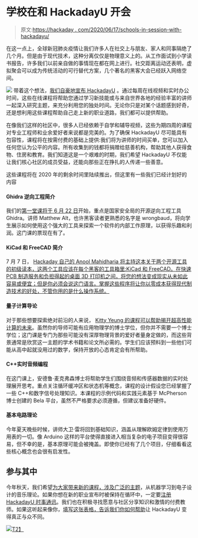 # 学校在和 HackadayU 开会

> 原文:[https://hackaday . com/2020/06/17/schools-in-session-with-hackadayu/](https://hackaday.com/2020/06/17/schools-in-session-with-hackadayu/)

在这一点上，全球新冠肺炎疫情让我们许多人在社交上与朋友、家人和同事隔绝了几个月。但是由于现代技术，这种分离仅仅是物理意义上的。从工作面试到小学读书报告，许多我们以前亲自做的事情现在都在网上进行。社交距离运动还表明，虚拟聚会可以成为传统活动的可行替代方案，几个著名的黑客大会已经跃入网络空间。

[![](../Images/0a932450b670a35498d129d83981071f.png)](https://hackaday.com/wp-content/uploads/2020/06/hackadayu_logo.png) 带着这个想法，[我们自豪地宣布 HackadayU](https://hackaday.io/u/) 。通过每周在线视频和实时办公时间，这些在线课程将帮助您通过学习新技能或与来自世界各地的经验丰富的讲师一起深入研究主题，来充分利用您的独处时间。无论你只是对某个话题感到好奇，还是想利用这些课程帮助自己走上新的职业道路，我们都可以提供帮助。

在像我们这样的社区中，很多人已经依赖于自学和辅导视频，这些为期四周的课程对专业工程师和业余爱好者来说都是完美的。为了确保 HackadayU 尽可能具有包容性，课程将在按需付费的基础上提供:我们将为讲师的时间买单，您可以加入任何您认为公平的内容。所有收集到的钱都将捐赠给慈善机构，帮助其他人获得食物、住房和教育。我们知道这是一个艰难的时期，我们希望 HackadayU 不仅能让我们核心社区的成员受益，还能向那些正在挣扎的人传递一些善意。

这些课程将在 2020 年的剩余时间里陆续推出，但这里有一些我们已经计划好的内容

#### Ghidra 逆向工程简介

我们的[第一堂课将于 6 月 22 日](https://www.eventbrite.com/e/hackaday-u-reverse-engineering-with-ghidra-tickets-109681391996)开始，重点是国家安全局的开源逆向工程工具 Ghidra。讲师 Matthew Alt，也许黑客读者更熟悉的名字是 wrongbaud，将向学生展示如何使用这个强大的工具来探索一个软件的内部工作原理，以获得乐趣和利润。这门课的票现在有了。

#### KiCad 和 FreeCAD 简介

7 月 7 日， [Hackaday 自己的 Anool Mahidharia 将主持这本关于两个开源工具的初级读本，这两个工具应该在每个黑客的工具箱里:KiCad 和 FreeCAD。在快速 PCB 制造服务和负担得起的桌面 3D 打印机之间，将您的想法变成现实从未如此容易或便宜；但是你必须会说这门语言。掌握这些程序将让你以零成本获得现代制造技术的好处，不管你用的是什么操作系统。](https://www.eventbrite.com/e/hackadayu-kicad-freecad-tickets-109682641734)

#### 量子计算导论

对于那些想要探索绝对前沿的人来说， [Kitty Yeung 的课程可以帮助揭开超高性能计算的未来](https://hackaday.io/project/168554-introduction-to-quantum-computing)。虽然你的导师可能有应用物理学的博士学位，但你并不需要一个博士学位；这门课是专门为那些可能没有深厚物理背景的爱好者量身定做的，而这些背景通常是欣赏这一主题的学术书籍和论文所必需的。学生们应该预料到一些他们可能从高中起就没用过的数学，保持开放的心态肯定会有所帮助。

#### C++实时音频编程

在这门课上，安德鲁·麦克弗森博士将帮助学生们围绕音频和传感器数据的实时处理展开思考。重点关注循环缓冲区和状态机等概念，课程的设计假设您已经掌握了一些 C++和数字信号处理知识。本课程的示例代码和实践元素基于 McPherson 博士创建的 Bela 平台，虽然不严格要求必须遵循，但建议准备好硬件。

#### 基本电路理论

今年夏天晚些时候，讲师大卫·雷将回到基础知识，涵盖从理解欧姆定律到使用万用表的一切。像 Arduino 这样的平台使得直接进入相当复杂的电子项目变得很容易，但不幸的是，基本原理可能会被掩盖。即使你已经有了几个项目，仔细看看这些核心概念也会很有启发性。

## 参与其中

今年秋天，我们希望[为大家带来新的课程，涉及广泛的主题](https://hackaday.io/list/171266-hackadayu)，从机器学习到电子设计的音乐理论。如果你想在新的职业宣布时被保持在循环中，一定要[注册 HackadayU 时事通讯](https://form.jotform.com/201526325793153)。我们也在积极寻找愿意与社区分享知识和激情的付费教师。如果这听起来像你，[填写这张表格，告诉我们你如何帮助](https://form.jotform.com/201624476578160)让 HackadayU 变得真正与众不同。

[![](../Images/c854ec1641fefde05abce306c1f66856.png)T2】](https://hackaday.com/wp-content/uploads/2020/06/hackadayUflyer-01.png)